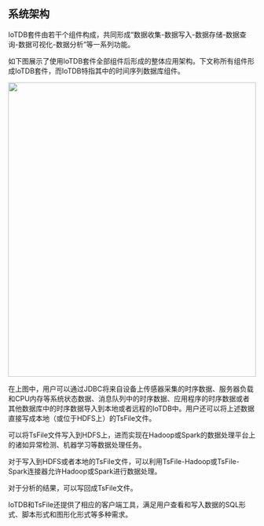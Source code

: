 <!--

    Licensed to the Apache Software Foundation (ASF) under one
    or more contributor license agreements.  See the NOTICE file
    distributed with this work for additional information
    regarding copyright ownership.  The ASF licenses this file
    to you under the Apache License, Version 2.0 (the
    "License"); you may not use this file except in compliance
    with the License.  You may obtain a copy of the License at
    
        http://www.apache.org/licenses/LICENSE-2.0
    
    Unless required by applicable law or agreed to in writing,
    software distributed under the License is distributed on an
    "AS IS" BASIS, WITHOUT WARRANTIES OR CONDITIONS OF ANY
    KIND, either express or implied.  See the License for the
    specific language governing permissions and limitations
    under the License.

-->

## 系统架构

IoTDB套件由若干个组件构成，共同形成“数据收集-数据写入-数据存储-数据查询-数据可视化-数据分析”等一系列功能。

如下图展示了使用IoTDB套件全部组件后形成的整体应用架构。下文称所有组件形成IoTDB套件，而IoTDB特指其中的时间序列数据库组件。

<img style="width:100%; max-width:800px; max-height:600px; margin-left:auto; margin-right:auto; display:block;" src="https://user-images.githubusercontent.com/25913899/67943956-39c1e800-fc16-11e9-8da2-a662f8246816.png">

在上图中，用户可以通过JDBC将来自设备上传感器采集的时序数据、服务器负载和CPU内存等系统状态数据、消息队列中的时序数据、应用程序的时序数据或者其他数据库中的时序数据导入到本地或者远程的IoTDB中。用户还可以将上述数据直接写成本地（或位于HDFS上）的TsFile文件。

可以将TsFile文件写入到HDFS上，进而实现在Hadoop或Spark的数据处理平台上的诸如异常检测、机器学习等数据处理任务。

对于写入到HDFS或者本地的TsFile文件，可以利用TsFile-Hadoop或TsFile-Spark连接器允许Hadoop或Spark进行数据处理。

对于分析的结果，可以写回成TsFile文件。

IoTDB和TsFile还提供了相应的客户端工具，满足用户查看和写入数据的SQL形式、脚本形式和图形化形式等多种需求。
